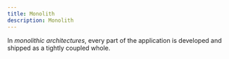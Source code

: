 ```yaml
---
title: Monolith
description: Monolith
---
```


In *monolithic architectures*, every part of the application is developed and shipped as a tightly coupled whole. 
